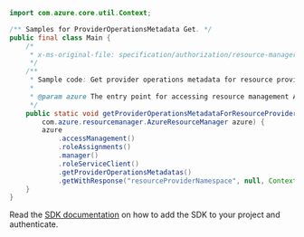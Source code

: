 ```java
import com.azure.core.util.Context;

/** Samples for ProviderOperationsMetadata Get. */
public final class Main {
    /*
     * x-ms-original-file: specification/authorization/resource-manager/Microsoft.Authorization/stable/2015-07-01/examples/GetProviderOperationsRP.json
     */
    /**
     * Sample code: Get provider operations metadata for resource provider.
     *
     * @param azure The entry point for accessing resource management APIs in Azure.
     */
    public static void getProviderOperationsMetadataForResourceProvider(
        com.azure.resourcemanager.AzureResourceManager azure) {
        azure
            .accessManagement()
            .roleAssignments()
            .manager()
            .roleServiceClient()
            .getProviderOperationsMetadatas()
            .getWithResponse("resourceProviderNamespace", null, Context.NONE);
    }
}
```

Read the [SDK documentation](https://github.com/Azure/azure-sdk-for-java/blob/azure-resourcemanager_2.15.0/sdk/resourcemanager/azure-resourcemanager/README.md) on how to add the SDK to your project and authenticate.
